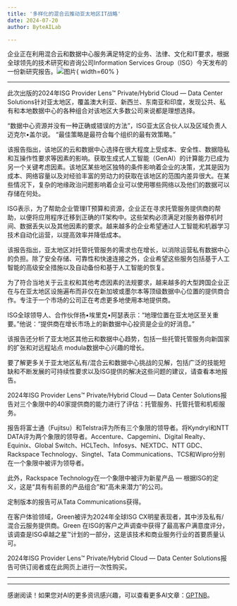 ```yaml
---
title: '多样化的混合云推动亚太地区IT战略'
date: 2024-07-20
author: ByteAILab

---
```


企业正在利用混合云和数据中心服务满足特定的业务、法律、文化和IT要求，根据全球领先的技术研究和咨询公司Information Services Group（ISG）今天发布的一份新研究报告。![图片](https://ai-techpark.com/wp-content/uploads/2024/07/Diverse-960x540.jpg){ width=60% }

---


此次出版的2024年ISG Provider Lens™ Private/Hybrid Cloud — Data Center Solutions针对亚太地区，覆盖澳大利亚、新西兰、东南亚和印度，发现公共、私有和本地数据中心的各种组合对该地区大多数公司来说都是理想选择。

“数据中心资源并没有一种正确或错误的方法”，ISG亚太区合伙人以及区域负责人迈克尔•盖尔说。 “最佳策略是最符合每个组织的最有效策略。”

该报告指出，该地区的云和数据中心选择在很大程度上受成本、安全性、数据隐私和互操作性要求等因素的影响。获取生成式人工智能（GenAI）的计算能力已成为另一个关键考虑因素。该地区某些地区独特的条件影响着企业的决策，尤其是因为成本、网络容量以及对经验丰富的劳动力的获取在该地区的范围内差异很大。在某些情况下，复杂的地缘政治问题影响着企业可以使用哪些网络以及他们的数据可以存储在何处。

ISG表示，为了帮助企业管理IT预算和资源，企业正在寻求托管服务提供商的帮助，以便将应用程序迁移到正确的IT架构中。这些架构必须满足对服务器停机时间、数据丢失以及其他因素的要求。越来越多的企业希望通过人工智能和机器学习技术自动化运营，以提高效率并降低成本。

该报告指出，亚太地区对托管托管服务的需求也在增长，以消除运营私有数据中心的负担。除了安全存储、可靠性和快速连接之外，企业希望这些服务包括基于人工智能的高级安全措施以及自动备份和基于人工智能的恢复。

为了符合当地关于云主权和其他考虑因素的法规要求，越来越多的大型跨国企业正在与在亚太地区设施遍布而非仅在新加坡或墨尔本等顶级数据中心位置的提供商合作。专注于一个市场的公司正在考虑更多地使用本地提供商。

ISG全球领导人、合作伙伴扬•埃里克•阿瑟表示：“地理位置在亚太地区至关重要。”他说：“提供商在增长市场上的新数据中心投资是企业的好消息。”

该报告还分析了亚太地区其他云和数据中心趋势，包括一些托管托管服务向新国家的扩张和对远程站点 modula数据中心兴趣的增长。

要了解更多关于亚太地区私有/混合云和数据中心挑战的见解，包括广泛的技能短缺和不断发展的可持续性要求以及ISG提供的解决这些问题的建议，请查看本地报告。

2024年ISG Provider Lens™ Private/Hybrid Cloud — Data Center Solutions报告对三个象限中的40家提供商的能力进行了评估：托管服务、托管托管和机柜服务。

报告将富士通（Fujitsu）和Telstra评为所有三个象限的领导者。将Kyndryl和NTT DATA评为两个象限的领导者。Accenture、Capgemini、Digital Realty、Equinix、Global Switch、HCLTech、Infosys、NEXTDC、NTT GDC、Rackspace Technology、Singtel、Tata Communications、TCS和Wipro分别在一个象限中被评为领导者。

此外，Rackspace Technology在一个象限中被评为新星产品 — 根据ISG的定义，这是“具有有前景的产品组合”和“高未来潜力”的公司。

定制版本的报告可从Tata Communications获得。

在客户体验领域，Green被评为2024年全球ISG CX明星表现者，其中涉及私有/混合云服务提供商。Green 在ISG的客户之声调查中获得了最高客户满意度评分，该调查是ISG卓越之星™计划的一部分，这是该技术和商业服务行业的首要质量认可。

2024年ISG Provider Lens™ Private/Hybrid Cloud — Data Center Solutions报告可供订阅者或在此网页上进行一次性购买。


---
---
感谢阅读！如果您对AI的更多资讯感兴趣，可以查看更多AI文章：[GPTNB](https://gptnb.com)。
